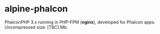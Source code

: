 # alpine-phalcon

PhalconPHP 3.x running in PHP-FPM (**nginx**), developed for Phalcon apps.  
Uncompressed size: [TBC] Mb.